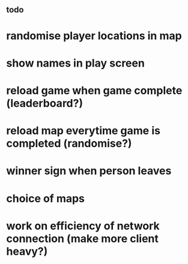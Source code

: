 ## todo

# randomise player locations in map

# show names in play screen

# reload game when game complete (leaderboard?)

# reload map everytime game is completed (randomise?)

# winner sign when person leaves

# choice of maps

# work on efficiency of network connection (make more client heavy?)
